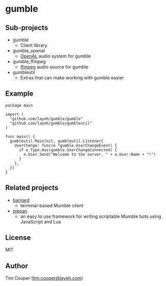 # gumble

## Sub-projects

- gumble
    - Client library
- gumble_openal
    - [OpenAL](http://kcat.strangesoft.net/openal.html) audio system for gumble
- gumble_ffmpeg
    - [ffmpeg](https://www.ffmpeg.org/) audio source for gumble
- gumbleutil
    - Extras that can make working with gumble easier

## Example

    package main

    import (
      "github.com/layeh/gumble/gumble"
      "github.com/layeh/gumble/gumbleutil"
    )

    func main() {
      gumbleutil.Main(nil, gumbleutil.Listener{
        UserChange: func(e *gumble.UserChangeEvent) {
          if e.Type.Has(gumble.UserChangeConnected) {
            e.User.Send("Welcome to the server, " + e.User.Name + "!")
          }
        },
      })
    }

## Related projects

- [barnard](https://github.com/layeh/barnard)
    - terminal-based Mumble client
- [piepan](https://github.com/layeh/piepan)
    - an easy to use framework for writing scriptable Mumble bots using JavaScript and Lua

## License

MIT

## Author

Tim Cooper (<tim.cooper@layeh.com>)
